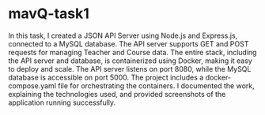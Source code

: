 # mavQ-task1
In this task, I created a JSON API Server using Node.js and Express.js, connected to a MySQL database. The API server supports GET and POST requests for managing Teacher and Course data. The entire stack, including the API server and database, is containerized using Docker, making it easy to deploy and scale. The API server listens on port 8080, while the MySQL database is accessible on port 5000. The project includes a docker-compose.yaml file for orchestrating the containers. I documented the work, explaining the technologies used, and provided screenshots of the application running successfully.
